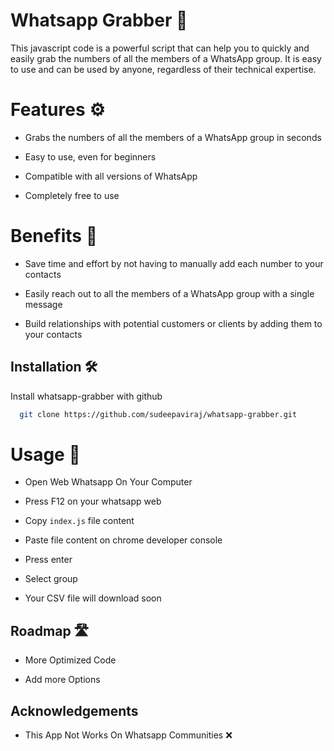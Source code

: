# Whatsapp Grabber 💉

This javascript code is a powerful script that can help you to quickly and easily grab the numbers of all the members of a WhatsApp group. It is easy to use and can be used by anyone, regardless of their technical expertise.

# Features ⚙

- Grabs the numbers of all the members of a WhatsApp group in seconds

- Easy to use, even for beginners

- Compatible with all versions of WhatsApp

- Completely free to use

# Benefits 🦢

- Save time and effort by not having to manually add each number to your contacts

- Easily reach out to all the members of a WhatsApp group with a single message

- Build relationships with potential customers or clients by adding them to your contacts


## Installation 🛠

Install whatsapp-grabber with github

```bash
  git clone https://github.com/sudeepaviraj/whatsapp-grabber.git
```

# Usage 👀

- Open Web Whatsapp On Your Computer

- Press F12 on your whatsapp web

- Copy ```index.js``` file content

- Paste file content on chrome developer console

- Press enter

- Select group 

- Your CSV file will download soon

## Roadmap 🛣

- More Optimized Code

- Add more Options

## Acknowledgements

 - This App Not Works On Whatsapp Communities ❌

